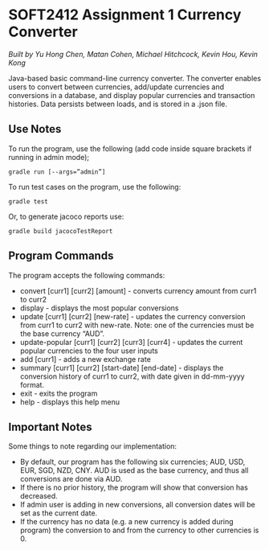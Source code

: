 # SOFT2412 Assignment 1 Currency Converter
*Built by Yu Hong Chen, Matan Cohen, Michael Hitchcock, Kevin Hou, Kevin Kong*

Java-based basic command-line currency converter. The converter enables users to convert between currencies, add/update currencies and conversions in a database, and display popular currencies and transaction histories. Data persists between loads, and is stored in a .json file.

## Use Notes
To run the program, use the following (add code inside square brackets if running in admin mode);
```
gradle run [--args=”admin”]
```

To run test cases on the program, use the following:
```
gradle test
```
Or, to generate jacoco reports use:
```
gradle build jacocoTestReport
```

## Program Commands
The program accepts the following commands:
- convert [curr1] [curr2] [amount] - converts currency amount from curr1 to curr2
- display - displays the most popular conversions
- update [curr1] [curr2] [new-rate] - updates the currency conversion from curr1 to curr2 with new-rate. Note: one of the currencies must be the base currency “AUD”.
- update-popular [curr1] [curr2] [curr3] [curr4] - updates the current popular currencies to the four user inputs
- add [curr1] - adds a new exchange rate
- summary [curr1] [curr2] [start-date] [end-date] - displays the conversion history of curr1 to curr2, with date given in dd-mm-yyyy format.
- exit - exits the program
- help - displays this help menu

## Important Notes
Some things to note regarding our implementation:
- By default, our program has the following six currencies; AUD, USD, EUR, SGD, NZD, CNY. AUD is used as the base currency, and thus all conversions are done via AUD.
- If there is no prior history, the program will show that conversion has decreased.
- If admin user is adding in new conversions, all conversion dates will be set as the current date.
- If the currency has no data (e.g. a new currency is added during program) the conversion to and from the currency to other currencies is 0.
